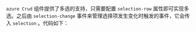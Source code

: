 `azure Crud` 组件提供了多选的支持，只需要配置 `selection-row` 属性即可实现多选。之后由 `selection-change` 事件来管理选择项发生变化时触发的事件，它会传入 `selection` 。代码如下：
